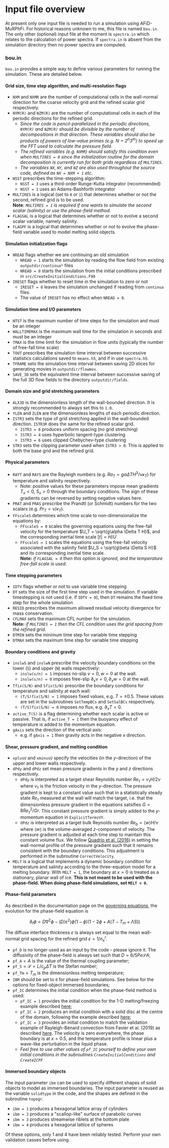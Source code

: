 # Input file overview

At present only one input file is needed to run a simulation using AFiD-MuRPhFi.
For historical reasons unknown to me, this file is named `bou.in`.
The only other (optional) input file at the moment is `spectra.in` which relates to the calculation of power spectra.
If `spectra.in` is absent from the simulation directory then no power spectra are computed.

### bou.in

`bou.in` provides a simple way to define various parameters for running the simulation.
These are detailed below.

#### Grid size, time step algorithm, and multi-resolution flags
- `NXM` and `NXMR` are the number of computational cells in the wall-normal direction for the coarse velocity grid and the refined scalar grid respectively.
- `NYM(R)` and `NZM(R)` are the number of computational cells in each of the periodic directions for the refined grid.
    - *Since the code is pencil-parallelized in the periodic directions, `NYM(R)` and `NZM(R)` should be divisible by the number of decompositions in that direction.
    These variables should also be products of powers of low-value primes (e.g. $N=2^n 3^m$) to speed up the FFT used to calculate the pressure field.*
    - *The refined variables (e.g. `NXMR`) should satisfy this condition even when `MULTIRES = 0` since the initialization routine for the domain decomposition is currently run for both grids regardless of `MULTIRES`.*
    - *The variables `NX`, `NY`, and `NZ` are also used throughout the source code, defined as `NX = NXM + 1` etc.*
- `NSST` prescribes the time-stepping algorithm:
    - `NSST = 3` uses a third-order Runge-Kutta integrator (recommended)
    - `NSST = 1` uses an Adams-Bashforth integrator
- `MULTIRES` is a logical (set to `0` or `1`) that determines whether or not the second, refined grid is to be used.  
**Note**: *`MULTIRES = 1` is required if one wants to simulate the second scalar (salinity) or use the phase-field method.*
- `FLAGSAL` is a logical that determines whether or not to evolve a second scalar variable, namely salinity.
- `FLAGPF` is a logical that determines whether or not to evolve the phase-field variable used to model melting solid objects.

#### Simulation initialization flags
- `NREAD` flags whether we are continuing an old simulation
    - `NREAD = 1` starts the simulation by reading the flow field from existing `outputdir/continua*` files
    - `NREAD = 0` starts the simulation from the initial conditions prescribed in `src/CreateInitialConditions.F90`
- `IRESET` flags whether to reset time in the simulation to zero or not
    - `IRESET = 0` leaves the simulation unchanged if reading from `continua` files. 
    - The value of `IRESET` has no effect when `NREAD = 0`.

#### Simulation time and I/O parameters
- `NTST` is the maximum number of time steps for the simulation and must be an integer
- `WALLTIMEMAX` is the maximum wall time for the simulation in seconds and must be an integer
- `TMAX` is the time limit for the simulation in flow units (typically the number of free-fall time scale)
- `TOUT` prescribes the simulation time interval between successive statistics calculations saved to `means.h5`, and if in use `spectra.h5`.
- `TFRAME` sets the simulation time interval between saving 2D slices for generating movies in `outputdir/flowmov`.
- `SAVE_3D` sets the equivalent time interval between successive saving of the full 3D flow fields to the directory `outputdir/fields`.

#### Domain size and grid stretching parameters
- `ALX3D` is the dimensionless length of the wall-bounded direction. It is strongly recommended to always set this to `1.0`.
- `YLEN` and `ZLEN` are the dimensionless lengths of each periodic direction.
- `ISTR3` sets the type of grid stretching applied in the wall-bounded direction. `ISTR3R` does the same for the refined scalar grid.
    - `ISTR3 = 0` produces uniform spacing (no grid stretching)
    - `ISTR3 = 4` uses hyperbolic tangent-type clustering
    - `ISTR3 = 6` uses clipped Chebychev-type clustering
- `STR3` sets the clipping parameter used when `ISTR3 > 0`. This is applied to both the base grid and the refined grid.

#### Physical parameters
- `RAYT` and `RAYS` are the Rayleigh numbers (e.g. $Ra_T = g\alpha \Delta T H^3 /\nu \kappa_T$) for temperature and salinity respectively.
    - Note: positive values for these parameters impose mean gradients $T_x < 0, \ S_x > 0$ through the boundary conditions. The sign of these gradients can be reversed by setting negative values here.
- `PRAT` and `PRAS` prescribe the Prandtl (or Schmidt) numbers for the two scalars (e.g. $Pr_T = \nu/\kappa_T$).
- `FFscaleS` determines which time scale to non-dimensionalize the equations by:
    - `FFscaleS = 0` scales the governing equations using the free-fall velocity for the temperature $U_T = \sqrt{g\alpha \Delta T H}$, and the corresponding inertial time scale $[t] = H/U$
    - `FFscaleS = 1` scales the equations using the free-fall velocity associated with the salinity field $U_S = \sqrt{g\beta \Delta S H}$ and its corresponding inertial time scale.  
    **Note:** *if `FLAGSAL = 0` then this option is ignored, and the temperature free-fall scale is used.*

#### Time stepping parameters
- `IDTV` flags whether or not to use variable time stepping
- `DT` sets the size of the first time step used in the simulation. If variable timestepping is not used (i.e. if `IDTV = 0`), then `DT` remains the fixed time step for the whole simulation
- `RESID` prescribes the maximum allowed residual velocity divergence for mass conservation.
- `CFLMAX` sets the maximum CFL number for the simulation.  
**Note:** *if `MULTIRES = 1` then the CFL condition uses the grid spacing from the refined grid.*
- `DTMIN` sets the minimum time step for variable time stepping
- `DTMAX` sets the maximum time step for variable time stepping

#### Boundary conditions and gravity
- `inslwS` and `inslwN` prescribe the velocity boundary conditions on the lower (`S`) and upper (`N`) walls respectively:
    - `inslw(s/n) = 1` imposes no-slip $v = 0, w = 0$ at the wall.
    - `inslw(s/n) = 0` imposes free-slip $\partial_x v = 0, \partial_x w = 0$ at the wall.
- `Tfix(S/N)` and `Sfix(S/N)` prescribe the boundary conditions for temperature and salinity at each wall:
    - `(T/S)fix(S/N) = 1` imposes fixed values, e.g. $T = \pm 0.5$. These values are set in the subroutines `SetTempBCs` and `SetSalBCs` respectively.
    - `(T/S)fix(S/N) = 0` imposes no flux, e.g. $\partial_x T = 0$.
- `active_T(S)` is a flag determining whether each scalar is active or passive. That is, if `active_T = 1` then the buoyancy effect of temperature is added to the momentum equation.
- `gAxis` sets the direction of the vertical axis:
    - e.g. if `gAxis = 1` then gravity acts in the negative $x$ direction.

#### Shear, pressure gradient, and melting condition
- `xplusU` and `xminusU` specify the velocities (in the $y$-direction) of the upper and lower walls respectively.
- `dPdy` and `dPdz` set mean pressure gradients in the $y$ and $z$ directions respectively.
    - `dPdy` is interpreted as a target shear Reynolds number $Re_\tau = v_\tau H/2\nu$ where $v_\tau$ is the friction velocity in the $y$-direction. The pressure gradient is kept to a constant value such that in a statistically steady state $Re_\tau$ measured at the wall will match the target, i.e. that the dimensionless pressure gradient in the equations satsifies $G=8 Re_\tau^2/Gr$. This constant pressure gradient is simply added to the $y$-momentum equation in `ExplicitTermsVY`.
    - `dPdz` is interpreted as a target bulk Reynolds number $Re_b=\langle w \rangle H/\nu$ where $\langle w\rangle$ is the volume-averaged $z$-component of velocity. The pressure gradient is adjusted at each time step to maintain this constant volume flux. We follow [Quadrio et al. (2016)](https://doi.org/10.1016/j.euromechflu.2015.09.005) in setting the wall-normal profile of the pressure gradient such that it remains consistent with the boundary conditions. This adjustment is performed in the subroutine `CorrectVelocity`.
- `MELT` is a logical that implements a dynamic boundary condition for temperature and salinity according to the three-equation model for a melting boundary. With `MELT = 1`, the boundary at $x=0$ is treated as a stationary, planar wall of ice. **This is not meant to be used with the phase-field. When doing phase-field simulations, set `MELT = 0`.**

#### Phase-field parameters
As described in the documentation page on the [governing equations](equations.md#double-diffusive-melting), the evolution for the phase-field equation is

$$
\partial_t \phi = D\nabla^2 \phi - (D/\varepsilon^2) \phi (1-\phi)(1-2\phi+A(T-T_m + \Lambda S))
$$

The diffuse interface thickness $\varepsilon$ is always set equal to the mean wall-normal grid spacing for the refined grid $\varepsilon = 1/n_x^r$.

- `pf_D` is no longer used as an input by the code - please ignore it. The diffusivity of the phase-field is always set such that $D=6/5 Pe \mathcal{S} A$;
- `pf_A`$=A$ is the value of the thermal coupling parameter;
- `pf_S`$=\mathcal{S}=L/c_p\Delta T$ is the Stefan number;
- `pf_Tm`$=T_m$ is the dimensionless melting temperature;
- `IBM` should be set to `0` for phase-field simulations. See below for the options for fixed-object immersed boundaries;
- `pf_IC` determines the initial condition when the phase-field method is used:
    - `pf_IC = 1` provides the initial condition for the 1-D melting/freezing example described [here](examples/stefan.md#1-d-solidification-from-a-cooled-boundary);
    - `pf_IC = 2` produces an initial condition with a solid disc at the centre of the domain, following the example described [here](examples/stefan.md#axisymmetric-melting-of-a-solid-disc-in-2-d);
    - `pf_IC = 3` provides an initial condition to match the validation example of Rayleigh-Bénard convection from Favier et al. (2019) as described [here](examples/coupled_flows.md#2-d-rayleigh-benard-with-a-melting-boundary). The velocity is zero everywhere, the phase boundary is at $x=0.5$, and the temperature profile is linear plus a wave-like perturbation in the liquid phase.
    - *Feel free to use other values of `pf_IC` yourself to define your own initial conditions in the subroutines `CreateInitialConditions` and `CreateICPF`*

#### Immersed boundary objects
The input parameter `ibm` can be used to specify different shapes of solid objects to model as immersed boundaries. The input parameter is reused as the variable `solidtype` in the code, and the shapes are defined in the subroutine `topogr`.

- `ibm = 1` produces a hexagonal lattice array of cylinders
- `ibm = 2` produces a "scallop-like" surface of parabolic curves
- `ibm = 3` produces streamwise riblets at the bottom plate
- `ibm = 4` produces a hexagonal lattice of spheres

Of these options, only 1 and 4 have been reliably tested.
Perform your own validation casses before using.
